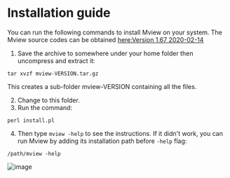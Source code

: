 # Installation guide

You can run the following commands to install Mview on your system. The Mview source codes can be obtained [here:Version 1.67 2020-02-14](https://sourceforge.net/projects/bio-mview/files/bio-mview/mview-1.67/)

1. Save the archive to somewhere under your home folder then uncompress and extract it:
```
tar xvzf mview-VERSION.tar.gz
```
This creates a sub-folder mview-VERSION containing all the files.

2. Change to this folder.
3. Run the command:
```
perl install.pl
```
4. Then type `mview -help` to see the instructions. If it didn't work, you can run Mview by adding its installation path before `-help` flag:

```
/path/mview -help
```
![image](https://user-images.githubusercontent.com/17006122/221999954-aea5e162-7c37-4a6f-b927-42e4427a54ed.png)
